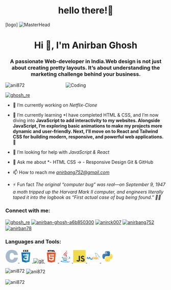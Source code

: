 <h1 align="center" class="heading-element" dir="auto">hello there!🤟</h1>
[logo] <img src="https://camo.githubusercontent.com/3528362add88d349738c678c14b9c1fd8e8b9e7128ced4d71984a51b3c6ed692/68747470733a2f2f6d656469612e6c6963646e2e636f6d2f646d732f696d6167652f43344531324151486f6861614a6d36714e4e772f61727469636c652d636f7665725f696d6167652d736872696e6b5f3630305f323030302f302f313633303532363435353337303f653d3231343734383336343726763d6265746126743d753259314b6d34425134497078523935556166785844356670755f665a76685f4b4532714876715f6e6745" alt="MasterHead" data-canonical-src="https://media.licdn.com/dms/image/C4E12AQHohaaJm6qNNw/article-cover_image-shrink_600_2000/0/1630526455370?e=2147483647&amp;v=beta&amp;t=u2Y1Km4BQ4IpxR95UafxXD5fpu_fZvh_KE2qHvq_ngE" style="max-width: 100%;">

<h1 align="center">Hi 👋, I'm Anirban Ghosh</h1>
<h3 align="center">A passionate Web-developer in India.Web design is not just about creating pretty layouts. It’s about understanding the marketing challenge behind your business.</h3>
<img align="right" alt="Coding" width="315" src="https://media1.giphy.com/media/v1.Y2lkPTc5MGI3NjExMWRhcXJldWtmZThhOXprd3VmemhsdHkwbGljenBpNHZvMG1xaHJpOCZlcD12MV9pbnRlcm5hbF9naWZfYnlfaWQmY3Q9Zw/bGgsc5mWoryfgKBx1u/giphy.gif">

<p align="left"> <img src="https://komarev.com/ghpvc/?username=ani872&label=Profile%20views&color=0e75b6&style=flat" alt="ani872" /> </p>

<p align="left"> <a href="https://twitter.com/ghosh_re" target="blank"><img src="https://img.shields.io/twitter/follow/ghosh_re?logo=twitter&style=for-the-badge" alt="ghosh_re" /></a> </p>

- 🔭 I’m currently working on *Netflix-Clone*

- 🌱 I’m currently learning *I have completed HTML & CSS, and I’m now diving into **JavaScript to add interactivity to my websites. Alongside JavaScript, I’m exploring basic animations to make my projects more dynamic and user-friendly. Next, I’ll move on to React and Tailwind CSS for building modern, responsive, and powerful web applications. 🚀**

- 🤝 I’m looking for help with *JavaScript & React*

- 💬 Ask me about *- HTML  CSS →  - Responsive Design  Git & GitHub

- 📫 How to reach me *anirbang752@gmail.com*

- ⚡ Fun fact *The original “computer bug” was real—on September 9, 1947 a *moth tripped up the Harvard Mark II computer, and engineers literally taped it into the logbook as “First actual case of bug being found.” 🐛😂**

<h3 align="left">Connect with me:</h3>
<p align="left">
<a href="https://twitter.com/ghosh_re" target="blank"><img align="center" src="https://raw.githubusercontent.com/rahuldkjain/github-profile-readme-generator/master/src/images/icons/Social/twitter.svg" alt="ghosh_re" height="30" width="40" /></a>
<a href="https://linkedin.com/in/anirban-ghosh-a6b850300" target="blank"><img align="center" src="https://raw.githubusercontent.com/rahuldkjain/github-profile-readme-generator/master/src/images/icons/Social/linked-in-alt.svg" alt="anirban-ghosh-a6b850300" height="30" width="40" /></a>
<a href="https://instagram.com/anirck007" target="blank"><img align="center" src="https://raw.githubusercontent.com/rahuldkjain/github-profile-readme-generator/master/src/images/icons/Social/instagram.svg" alt="anirck007" height="30" width="40" /></a>
<a href="https://www.hackerrank.com/anirbang752" target="blank"><img align="center" src="https://raw.githubusercontent.com/rahuldkjain/github-profile-readme-generator/master/src/images/icons/Social/hackerrank.svg" alt="anirbang752" height="30" width="40" /></a>
<a href="https://www.leetcode.com/anirban78" target="blank"><img align="center" src="https://raw.githubusercontent.com/rahuldkjain/github-profile-readme-generator/master/src/images/icons/Social/leet-code.svg" alt="anirban78" height="30" width="40" /></a>
</p>

<h3 align="left">Languages and Tools:</h3>
<p align="left"> <a href="https://www.cprogramming.com/" target="_blank" rel="noreferrer"> <img src="https://raw.githubusercontent.com/devicons/devicon/master/icons/c/c-original.svg" alt="c" width="40" height="40"/> </a> <a href="https://www.w3schools.com/css/" target="_blank" rel="noreferrer"> <img src="https://raw.githubusercontent.com/devicons/devicon/master/icons/css3/css3-original-wordmark.svg" alt="css3" width="40" height="40"/> </a> <a href="https://git-scm.com/" target="_blank" rel="noreferrer"> <img src="https://www.vectorlogo.zone/logos/git-scm/git-scm-icon.svg" alt="git" width="40" height="40"/> </a> <a href="https://www.w3.org/html/" target="_blank" rel="noreferrer"> <img src="https://raw.githubusercontent.com/devicons/devicon/master/icons/html5/html5-original-wordmark.svg" alt="html5" width="40" height="40"/> </a> <a href="https://www.java.com" target="_blank" rel="noreferrer"> <img src="https://raw.githubusercontent.com/devicons/devicon/master/icons/java/java-original.svg" alt="java" width="40" height="40"/> </a> <a href="https://developer.mozilla.org/en-US/docs/Web/JavaScript" target="_blank" rel="noreferrer"> <img src="https://raw.githubusercontent.com/devicons/devicon/master/icons/javascript/javascript-original.svg" alt="javascript" width="40" height="40"/> </a> <a href="https://www.mysql.com/" target="_blank" rel="noreferrer"> <img src="https://raw.githubusercontent.com/devicons/devicon/master/icons/mysql/mysql-original-wordmark.svg" alt="mysql" width="40" height="40"/> </a> <a href="https://www.python.org" target="_blank" rel="noreferrer"> <img src="https://raw.githubusercontent.com/devicons/devicon/master/icons/python/python-original.svg" alt="python" width="40" height="40"/> </a> </p>

<p><img align="left" src="https://github-readme-stats.vercel.app/api/top-langs?username=ani872&show_icons=true&locale=en&layout=compact" alt="ani872" /></p>

<p>&nbsp;<img align="center" src="https://github-readme-stats.vercel.app/api?username=ani872&show_icons=true&locale=en" alt="ani872" /></p>

<p><img align="center" src="https://github-readme-streak-stats.herokuapp.com/?user=ani872&" alt="ani872" /></p>
